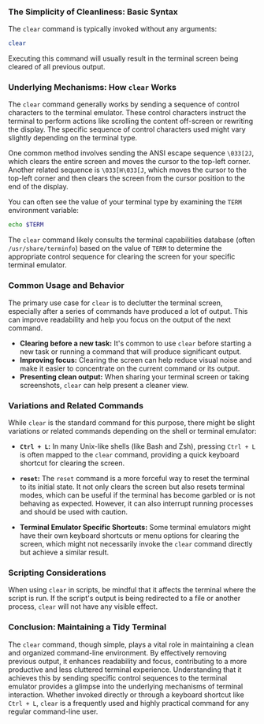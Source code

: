 ### The Simplicity of Cleanliness: Basic Syntax

The `clear` command is typically invoked without any arguments:

```bash
clear
```

Executing this command will usually result in the terminal screen being cleared of all previous output.

### Underlying Mechanisms: How `clear` Works

The `clear` command generally works by sending a sequence of control characters to the terminal emulator. These control characters instruct the terminal to perform actions like scrolling the content off-screen or rewriting the display. The specific sequence of control characters used might vary slightly depending on the terminal type.

One common method involves sending the ANSI escape sequence `\033[2J`, which clears the entire screen and moves the cursor to the top-left corner. Another related sequence is `\033[H\033[J`, which moves the cursor to the top-left corner and then clears the screen from the cursor position to the end of the display.

You can often see the value of your terminal type by examining the `TERM` environment variable:

```bash
echo $TERM
```

The `clear` command likely consults the terminal capabilities database (often `/usr/share/terminfo`) based on the value of `TERM` to determine the appropriate control sequence for clearing the screen for your specific terminal emulator.

### Common Usage and Behavior

The primary use case for `clear` is to declutter the terminal screen, especially after a series of commands have produced a lot of output. This can improve readability and help you focus on the output of the next command.

- **Clearing before a new task:** It's common to use `clear` before starting a new task or running a command that will produce significant output.
- **Improving focus:** Clearing the screen can help reduce visual noise and make it easier to concentrate on the current command or its output.
- **Presenting clean output:** When sharing your terminal screen or taking screenshots, `clear` can help present a cleaner view.

### Variations and Related Commands

While `clear` is the standard command for this purpose, there might be slight variations or related commands depending on the shell or terminal emulator:

- **`Ctrl + L`:** In many Unix-like shells (like Bash and Zsh), pressing `Ctrl + L` is often mapped to the `clear` command, providing a quick keyboard shortcut for clearing the screen.

- **`reset`:** The `reset` command is a more forceful way to reset the terminal to its initial state. It not only clears the screen but also resets terminal modes, which can be useful if the terminal has become garbled or is not behaving as expected. However, it can also interrupt running processes and should be used with caution.

- **Terminal Emulator Specific Shortcuts:** Some terminal emulators might have their own keyboard shortcuts or menu options for clearing the screen, which might not necessarily invoke the `clear` command directly but achieve a similar result.

### Scripting Considerations

When using `clear` in scripts, be mindful that it affects the terminal where the script is run. If the script's output is being redirected to a file or another process, `clear` will not have any visible effect.

### Conclusion: Maintaining a Tidy Terminal

The `clear` command, though simple, plays a vital role in maintaining a clean and organized command-line environment. By effectively removing previous output, it enhances readability and focus, contributing to a more productive and less cluttered terminal experience. Understanding that it achieves this by sending specific control sequences to the terminal emulator provides a glimpse into the underlying mechanisms of terminal interaction. Whether invoked directly or through a keyboard shortcut like `Ctrl + L`, `clear` is a frequently used and highly practical command for any regular command-line user.
